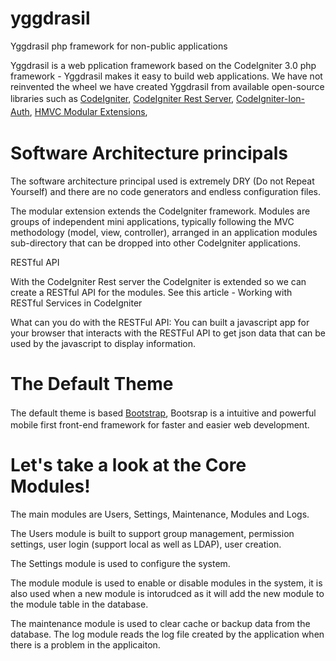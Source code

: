 yggdrasil
===========

Yggdrasil php framework for non-public applications

Yggdrasil is a web pplication framework based on the CodeIgniter 3.0 php framework - Yggdrasil makes it easy to build web applications. We have not reinvented the wheel we have created Yggdrasil from available open-source libraries such as <a href="http://www.codeigniter.com/" rel="external">CodeIgniter</a><span style="font-size: 14px; line-height: 1.5;">,&nbsp;</span><a href="https://github.com/philsturgeon/codeigniter-restserver" rel="external" style="font-size: 14px; line-height: 1.5;">CodeIgniter Rest Server</a><span style="font-size: 14px; line-height: 1.5;">,&nbsp;</span><a href="https://github.com/benedmunds/CodeIgniter-Ion-Auth" rel="external">CodeIgniter-Ion-Auth</a><span style="font-size: 14px; line-height: 1.5;">,&nbsp;</span><a href="https://bitbucket.org/wiredesignz/codeigniter-modular-extensions-hmvc" rel="external" style="font-size: 14px; line-height: 1.5;">HMVC Modular Extensions</a><span style="font-size: 14px; line-height: 1.5;">,&nbsp;</span></div>

<h1>Software Architecture principals</h1>

The software architecture principal used is extremely DRY (Do not Repeat Yourself) and there are no code generators and endless configuration files.

The modular extension extends the CodeIgniter framework. Modules are groups of independent mini applications, typically following the MVC methodology (model, view, controller), arranged in an application modules sub-directory that can be dropped into other CodeIgniter applications. 

RESTful API

With the CodeIgniter Rest server the CodeIgniter is extended so we can create a RESTful API for the modules. See this article - Working with RESTful Services in CodeIgniter

What can you do with the RESTFul API:
You can built a javascript app for your browser that interacts with the RESTFul API to get json data that can be used by the javascript to display information.


<h1>The Default Theme</h1>
The default theme is based&nbsp;<a href="http://twitter.github.io/bootstrap/" style="line-height: 1.5;">Bootstrap</a>, Bootsrap is a intuitive and powerful mobile first front-end framework for faster and easier web development.</div>


<h1>Let's take a look at the Core Modules!</h1>

The main modules are Users, Settings, Maintenance, Modules and Logs.

The Users module is built to support group management, permission settings, user login (support local as well as LDAP), user creation.

The Settings module is used to configure the system.

The module module is used to enable or disable modules in the system, it is also used when a new module is intorudced as it will add the new module to the module table in the database.

The maintenance module is used to clear cache or backup data from the database.
The log module reads the log file created by the application when there is a problem in the applicaiton.
